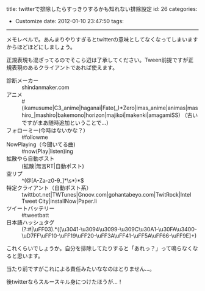 title: twitterで排除したらすっきりするかも知れない排除設定
id: 26
categories:
  - Customize
date: 2012-01-10 23:47:50
tags:
---

メモレベルで。あんまりやりすぎるとtwitterの意味としてなくなってしまいますからほどほどにしましょう。

正規表現も混ざってるのでそこら辺は了承してください。Tween前提ですが正規表現のあるクライアントであれば使えます。

<!--more-->
<dl class="inline">
<dt>診断メーカー</dt>
<dd>shindanmaker.com</dd>
<dt>アニメ</dt>
<dd>#(ikamusume|C3_anime|haganai|Fate(_)*Zero|imas_anime|animas|mashiro_|mashiro|bakemono|horizon|majikoi|makenki|amagamiSS) （古いですがまあ随時追加ということで...）</dd>
<dt>フォローミー(今時はないかな？）</dt>
<dd>#followme</dd>
<dt>NowPlaying（今聞いてる曲)</dt>
<dd>#now(Play|listen)ing</dd>
<dt>拡散やら自動ポスト</dt>
<dd>(拡散|無言RT|自動ポスト)</dd>
<dt>空リプ</dt>
<dd>^(@[A-Za-z0-9_]*\s*)*$</dd>
<dt>特定クライアント（自動ポスト系）</dt>
<dd>twittbot.net|TWTunes|Gnoov.com|gohantabeyo.com|TwitRock|Intel Tweet City|installNow|Paper.li</dd>
<dt>ツイートバッテリー</dt>
<dd>#tweetbatt</dd>
<dt>日本語ハッシュタグ</dt>
<dd>(?:#|\uFF03).*([\u3041-\u3094\u3099-\u309C\u30A1-\u30FA\u3400-\uD7FF\uFF10-\uFF19\uFF20-\uFF3A\uFF41-\uFF5A\uFF66-\uFF9E]+)</dd>
</dl>

これくらいでしょうか。自分を排除してたりすると「あれっ？」って鳴らなくなると思います。

当たり前ですがこれによる責任みたいななのはとりません...。

後twitterならスルースキル身につけたほうが...！